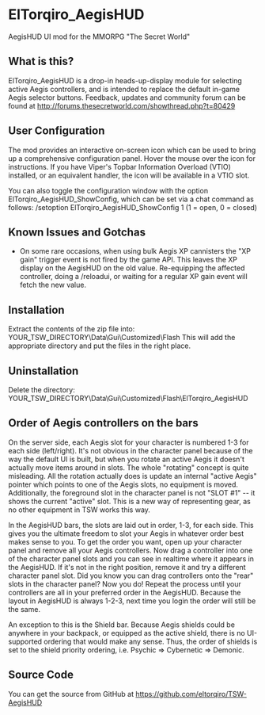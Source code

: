 ElTorqiro_AegisHUD
==================
AegisHUD UI mod for the MMORPG "The Secret World"
   
   
What is this?
-------------
ElTorqiro_AegisHUD is a drop-in heads-up-display module for selecting active Aegis controllers, and is intended to replace the default in-game Aegis selector buttons.
Feedback, updates and community forum can be found at http://forums.thesecretworld.com/showthread.php?t=80429
   
   
User Configuration
------------------
The mod provides an interactive on-screen icon which can be used to bring up a comprehensive configuration panel.  Hover the mouse over the icon for instructions.  If you have Viper's Topbar Information Overload (VTIO) installed, or an equivalent handler, the icon will be available in a VTIO slot.
   
You can also toggle the configuration window with the option ElTorqiro_AegisHUD_ShowConfig, which can be set via a chat command as follows:
/setoption ElTorqiro_AegisHUD_ShowConfig 1
(1 = open, 0 = closed)
   
   
Known Issues and Gotchas
------------------------
* On some rare occasions, when using bulk Aegis XP cannisters the "XP gain" trigger event is not fired by the game API.  This leaves the XP display on the AegisHUD on the old value.  Re-equipping the affected controller, doing a /reloadui, or waiting for a regular XP gain event will fetch the new value.
   
   
Installation
------------
Extract the contents of the zip file into: YOUR_TSW_DIRECTORY\Data\Gui\Customized\Flash
This will add the appropriate directory and put the files in the right place.

Uninstallation
--------------
Delete the directory: YOUR_TSW_DIRECTORY\Data\Gui\Customized\Flash\ElTorqiro_AegisHUD
   
   
Order of Aegis controllers on the bars
--------------------------------------
On the server side, each Aegis slot for your character is numbered 1-3 for each side (left/right). It's not obvious in the character panel because of the way the default UI is built, but when you rotate an active Aegis it doesn't actually move items around in slots. The whole "rotating" concept is quite misleading. All the rotation actually does is update an internal "active Aegis" pointer which points to one of the Aegis slots, no equipment is moved. Additionally, the foreground slot in the character panel is not "SLOT #1" -- it shows the current "active" slot.  This is a new way of representing gear, as no other equipment in TSW works this way.
   
In the AegisHUD bars, the slots are laid out in order, 1-3, for each side. This gives you the ultimate freedom to slot your Aegis in whatever order best makes sense to you. To get the order you want, open up your character panel and remove all your Aegis controllers.  Now drag a controller into one of the character panel slots and you can see in realtime where it appears in the AegisHUD.  If it's not in the right position, remove it and try a different character panel slot.  Did you know you can drag controllers onto the "rear" slots in the character panel? Now you do! Repeat the process until your controllers are all in your preferred order in the AegisHUD. Because the layout in AegisHUD is always 1-2-3, next time you login the order will still be the same.
  
An exception to this is the Shield bar. Because Aegis shields could be anywhere in your backpack, or equipped as the active shield, there is no UI-supported ordering that would make any sense. Thus, the order of shields is set to the shield priority ordering, i.e. Psychic => Cybernetic => Demonic.
   
   
Source Code
-----------
You can get the source from GitHub at https://github.com/eltorqiro/TSW-AegisHUD